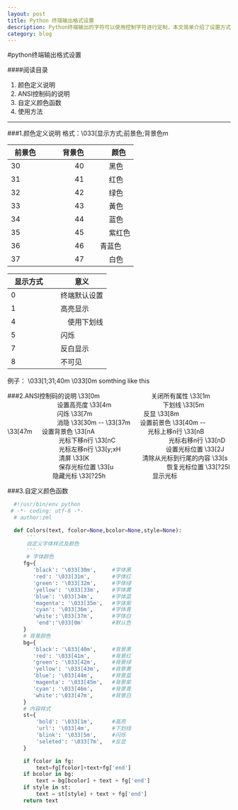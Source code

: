 ```yaml
---
layout: post
title: Python 终端输出格式设置
description: Python终端输出的字符可以使用控制字符进行定制，本文简单介绍了设置方式和格式定义。
category: blog
---
```

#python终端输出格式设置

####阅读目录

1. 颜色定义说明
2. ANSI控制码的说明
3. 自定义颜色函数
4. 使用方法

***
###1.颜色定义说明
格式：\033[显示方式;前景色;背景色m

|前景色　|　背景色　|　颜色 |
|-------|---------|-------|
|30 |　　　　40 　|　 黑色|
|31 |　　　　41 　|　 红色|
|32 |　　　　42 　|　 绿色|
|33 |　　　　43 　|　 黃色|
|34 |　　　　44 　|　 蓝色|
|35 |　　　　45 　|　 紫红色|
|36 |　　　　46 　|   青蓝色|
|37 |　　　　47   |　 白色|

|显示方式　|　意义|
|--------|--------|
|0 　　　|　终端默认设置|
|1 　　　|　高亮显示|
|4 　　|　　使用下划线|
|5 　　　|　闪烁|
|7 　　　|　反白显示|
|8 　　　|　不可见|
例子：
\033[1;31;40m <!--1-高亮显示 31-前景色红色 40-背景色黑色-->
\033[0m <!--采用终端默认设置，即取消颜色设置-->somthing like this

###2.ANSI控制码的说明
\33[0m 　　　　　　　　关闭所有属性
\33[1m 　　　　　　　　设置高亮度
\33[4m 　　　　　　　　下划线
\33[5m 　　　　　　　　闪烁
\33[7m 　　　　　　　　反显
\33[8m 　　　　　　　　消隐
\33[30m -- \33[37m 　 设置前景色
\33[40m -- \33[47m 　 设置背景色
\33[nA 　　　　　　　　 光标上移n行
\33[nB 　　　　　　　　 光标下移n行
\33[nC 　　　　　　　　 光标右移n行
\33[nD 　　　　　　　　 光标左移n行
\33[y;xH　　　　　　　  设置光标位置
\33[2J 　　　　　　　　  清屏
\33[K 　　　　　　　　   清除从光标到行尾的内容
\33[s 　　　　　　　　   保存光标位置
\33[u 　　　　　　　　   恢复光标位置
\33[?25l 　　　　　　　  隐藏光标
\33[?25h 　　　　　　　 显示光标

###3.自定义颜色函数
```python
  #!/usr/bin/env python
 # -*- coding: utf-8 -*-
  # author:zml

  def Colors(text, fcolor=None,bcolor=None,style=None):
      '''
      自定义字体样式及颜色
      '''
      # 字体颜色
     fg={
        'black': '\033[30m',     #字体黑
        'red': '\033[31m',       #字体红
        'green': '\033[32m',     #字体绿
        'yellow': '\033[33m',    #字体黄
        'blue': '\033[34m',      #字体蓝
        'magenta': '\033[35m',   #字体紫
        'cyan': '\033[36m',      #字体青
        'white':'\033[37m',      #字体白
         'end':'\033[0m'         #默认色
     }
     # 背景颜色
     bg={
        'black': '\033[40m',     #背景黑
        'red': '\033[41m',       #背景红
        'green': '\033[42m',     #背景绿
        'yellow': '\033[43m',    #背景黄
        'blue': '\033[44m',      #背景蓝
        'magenta': '\033[45m',   #背景紫
        'cyan': '\033[46m',      #背景青
        'white':'\033[47m',      #背景白
     }
     # 内容样式
     st={
         'bold': '\033[1m',      #高亮
         'url': '\033[4m',       #下划线
         'blink': '\033[5m',     #闪烁
         'seleted': '\033[7m',   #反显
     }

     if fcolor in fg:
         text=fg[fcolor]+text+fg['end']
     if bcolor in bg:
         text = bg[bcolor] + text + fg['end']
     if style in st:
         text = st[style] + text + fg['end']
     return text
```
